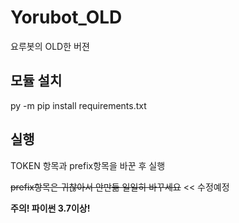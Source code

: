 # Yorubot_OLD
요루봇의 OLD한 버젼

## 모듈 설치
py -m pip install requirements.txt

## 실행
TOKEN 항목과 prefix항목을 바꾼 후 실행

~~prefix항목은 귀찮아서 안만듦 일일히 바꾸세요~~ << 수정예정

<strong>주의! 파이썬 3.7이상!</strong>
